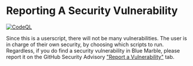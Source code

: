 <h1>Reporting A Security Vulnerability</h1>
<a href="" target="_blank" rel="noopener noreferrer"><img alt="CodeQL" src="https://github.com/SwingTheVine/Wplace-BlueMarble/actions/workflows/github-code-scanning/codeql/badge.svg"></a>
<p>
  Since this is a userscript, there will not be many vulnerabilities. The user is in charge of their own security, by choosing which scripts to run. Regardless, if you do find a security vulnerability in Blue Marble, please report it on the GitHub Security Advisory <a href="https://github.com/SwingTheVine/Wplace-BlueMarble/security/advisories/new">"Report a Vulnerability"</a> tab.
</p>